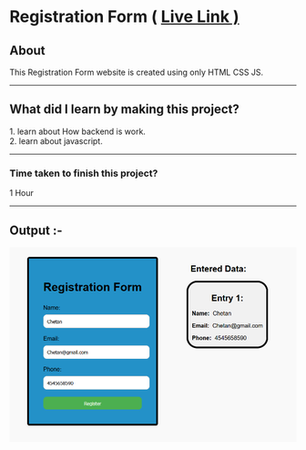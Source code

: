 <h1> Registration Form ( <a href="https://chetand3.netlify.app/">Live Link )</a></h1>
<h2>About</h2>
<p>This Registration Form website is created using only HTML CSS JS.</p> <hr>
<h2>What did I learn by making this project?
</h2>
1. learn about How backend is work. <br>
2. learn about javascript.<hr>
<h3>Time taken to finish this project?</h3>
<p>1 Hour</p>
<hr>
<h2>Output :- </h2>
<img src="./Images/Image.png" alt="Output">
